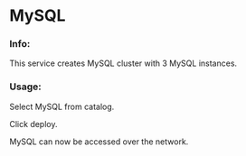 # MySQL


### Info:

 This service creates MySQL cluster with 3 MySQL instances.


### Usage:

 Select MySQL from catalog.

 Click deploy.

 MySQL can now be accessed over the network.
